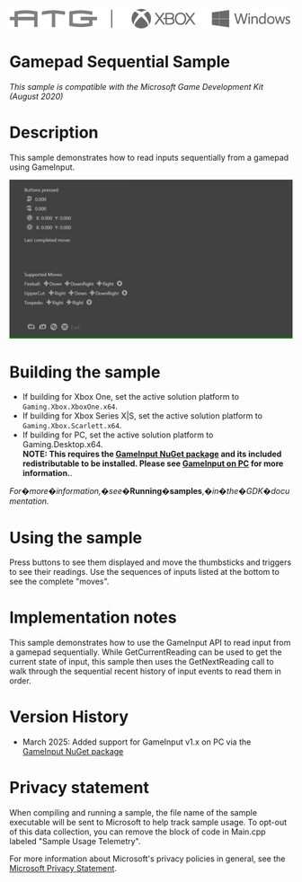 ![](./media/image1.png)

#   Gamepad Sequential Sample

*This sample is compatible with the Microsoft Game Development Kit (August 2020)*

# Description

This sample demonstrates how to read inputs sequentially from a gamepad using GameInput.

![](./media/image3.png)

# Building the sample

- If building for Xbox One, set the active solution platform to `Gaming.Xbox.XboxOne.x64`.
- If building for Xbox Series X|S, set the active solution platform to `Gaming.Xbox.Scarlett.x64`.
- If building for PC, set the active solution platform to Gaming.Desktop.x64.\
**NOTE: This requires the [GameInput NuGet package](https://www.nuget.org/packages/Microsoft.GameInput) and its 
included redistributable to be installed.  Please see [GameInput on PC](https://learn.microsoft.com/gaming/gdk/_content/gc/input/overviews/input-nuget) for more information.**.

*For�more�information,�see*�__Running�samples__,�*in�the�GDK�documentation.*

# Using the sample

Press buttons to see them displayed and move the thumbsticks and
triggers to see their readings. Use the sequences of inputs listed at
the bottom to see the complete "moves".

# Implementation notes

This sample demonstrates how to use the GameInput API to read input from
a gamepad sequentially. While GetCurrentReading can be used to get the
current state of input, this sample then uses the GetNextReading call to
walk through the sequential recent history of input events to read them
in order.

# Version History

- March 2025: Added support for GameInput v1.x on PC via the
  [GameInput NuGet package](https://www.nuget.org/packages/Microsoft.GameInput)

# Privacy statement

When compiling and running a sample, the file name of the sample
executable will be sent to Microsoft to help track sample usage. To
opt-out of this data collection, you can remove the block of code in
Main.cpp labeled "Sample Usage Telemetry".

For more information about Microsoft's privacy policies in general, see
the [Microsoft Privacy Statement](https://privacy.microsoft.com/en-us/privacystatement/).
